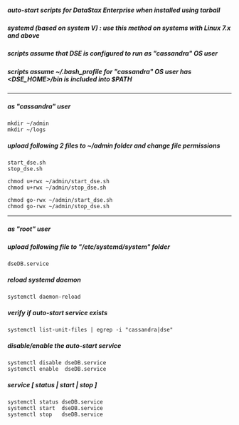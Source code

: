 ##### auto-start scripts for DataStax Enterprise when installed using tarball

##### systemd (based on system V) : use this method on systems with Linux 7.x and above

##### scripts assume that DSE is configured to run as "cassandra" OS user

##### scripts assume ~/.bash_profile for "cassandra" OS user has <DSE_HOME>/bin is included into $PATH

---

##### as "cassandra" user

```
mkdir ~/admin
mkdir ~/logs
```

##### upload following 2 files to ~/admin folder and change file permissions

```
start_dse.sh
stop_dse.sh

chmod u+rwx ~/admin/start_dse.sh
chmod u+rwx ~/admin/stop_dse.sh

chmod go-rwx ~/admin/start_dse.sh
chmod go-rwx ~/admin/stop_dse.sh
```

---

##### as "root" user

##### upload following file to "/etc/systemd/system" folder

```
dseDB.service
```

##### reload systemd daemon

```
systemctl daemon-reload
```

##### verify if auto-start service exists
```
systemctl list-unit-files | egrep -i "cassandra|dse"
```

##### disable/enable the auto-start service

```
systemctl disable dseDB.service
systemctl enable  dseDB.service
```

##### service [ status | start | stop ]
```
systemctl status dseDB.service
systemctl start  dseDB.service
systemctl stop   dseDB.service
```

